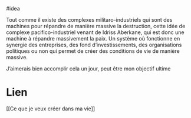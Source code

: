 #idea 

Tout comme il existe des complexes militaro-industriels qui sont des machines pour répandre de manière massive la destruction, cette idée de complexe pacifico-industriel venant de Idriss Aberkane, qui est donc une machine à répandre massivement la paix. Un système où fonctionne en synergie des entreprises, des fond d’investissements, des organisations politiques ou non qui permet de créer des conditions de vie de manière massive. 

J’aimerais bien accomplir cela un jour, peut être mon objectif ultime

# Lien

[[Ce que je veux créer dans ma vie]]